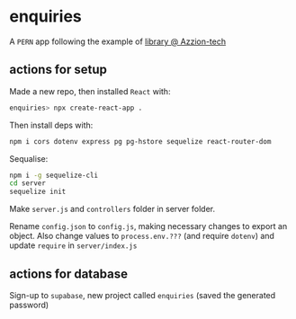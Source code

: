 # enquiries

A `PERN` app following the example of [library @ Azzion-tech](https://www.youtube.com/watch?v=fBcqjYfVCdY)

## actions for setup

Made a new repo, then installed `React` with:

```bash
enquiries> npx create-react-app .
```

Then install deps with:
```bash
npm i cors dotenv express pg pg-hstore sequelize react-router-dom
```

Sequalise:

```bash
npm i -g sequelize-cli
cd server
sequelize init
```

Make `server.js` and `controllers` folder in server folder.

Rename `config.json` to `config.js`, making necessary changes to export an object. Also change values to `process.env.???` (and require `dotenv`) and update `require` in `server/index.js`

## actions for database

Sign-up to `supabase`, new project called `enquiries` (saved the generated password)